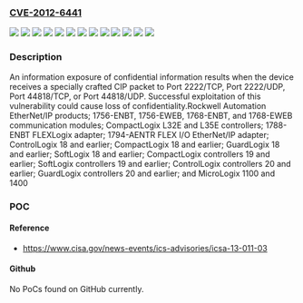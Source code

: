 ### [CVE-2012-6441](https://cve.mitre.org/cgi-bin/cvename.cgi?name=CVE-2012-6441)
![](https://img.shields.io/static/v1?label=Product&message=1756-ENBT%2C%201756-EWEB%2C%201768-ENBT%2C%201768-EWEB%20communication%20modules&color=blue)
![](https://img.shields.io/static/v1?label=Product&message=1788-ENBT%20FLEXLogix%20adapter&color=blue)
![](https://img.shields.io/static/v1?label=Product&message=1794-AENTR%20FLEX%20I%2FO%20EtherNet%2FIP%20adapter&color=blue)
![](https://img.shields.io/static/v1?label=Product&message=CompactLogix%20L32E%20and%20L35E%20controllers&color=blue)
![](https://img.shields.io/static/v1?label=Product&message=CompactLogix%20and%20SoftLogix%20controllers&color=blue)
![](https://img.shields.io/static/v1?label=Product&message=ControlLogix%20and%20GuardLogix%20controllers&color=blue)
![](https://img.shields.io/static/v1?label=Product&message=ControlLogix%2C%20CompactLogix%2C%20GuardLogix%2C%20and%20SoftLogix&color=blue)
![](https://img.shields.io/static/v1?label=Product&message=MicroLogix&color=blue)
![](https://img.shields.io/static/v1?label=Version&message=0%20&color=brightgreen)
![](https://img.shields.io/static/v1?label=Version&message=1100%20&color=brightgreen)
![](https://img.shields.io/static/v1?label=Version&message=1400%20&color=brightgreen)
![](https://img.shields.io/static/v1?label=Version&message=All%20&color=brightgreen)
![](https://img.shields.io/static/v1?label=Vulnerability&message=CWE-200&color=brightgreen)

### Description

An information exposure of confidential information results when the device receives a specially crafted CIP packet to Port 2222/TCP, Port 2222/UDP, Port 44818/TCP, or Port 44818/UDP. Successful exploitation of this vulnerability could cause loss of confidentiality.Rockwell Automation EtherNet/IP products; 1756-ENBT, 1756-EWEB, 1768-ENBT, and 1768-EWEB communication modules; CompactLogix L32E and L35E controllers; 1788-ENBT FLEXLogix adapter; 1794-AENTR FLEX I/O EtherNet/IP adapter; ControlLogix 18 and earlier; CompactLogix 18 and earlier; GuardLogix 18 and earlier; SoftLogix 18 and earlier; CompactLogix controllers 19 and earlier; SoftLogix controllers 19 and earlier; ControlLogix controllers 20 and earlier; GuardLogix controllers 20 and earlier; and MicroLogix 1100 and 1400

### POC

#### Reference
- https://www.cisa.gov/news-events/ics-advisories/icsa-13-011-03

#### Github
No PoCs found on GitHub currently.

